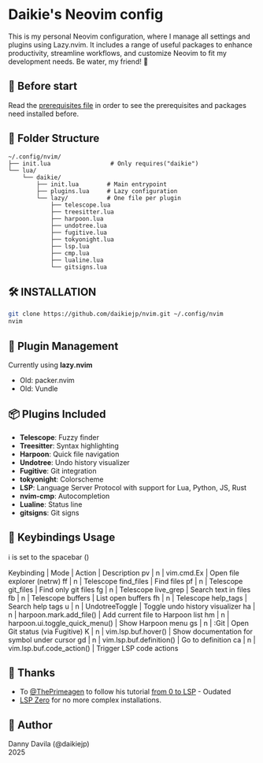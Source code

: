 # Daikie's Neovim config

This is my personal Neovim configuration, where I manage all settings and plugins using Lazy.nvim. It includes a range of useful packages to enhance productivity, streamline workflows, and customize Neovim to fit my development needs. Be water, my friend! 🌊

## 🧰  Before start

Read the [prerequisites file](PREREQUISITES.md) in order to see the prerequisites and packages need installed before.

## 📁 Folder Structure

```text
~/.config/nvim/
├── init.lua                 # Only requires("daikie")
└── lua/
    └── daikie/
        ├── init.lua        # Main entrypoint
        ├── plugins.lua     # Lazy configuration
        └── lazy/           # One file per plugin
            ├── telescope.lua
            ├── treesitter.lua
            ├── harpoon.lua
            ├── undotree.lua
            ├── fugitive.lua
            ├── tokyonight.lua
            ├── lsp.lua
            ├── cmp.lua
            ├── lualine.lua
            └── gitsigns.lua
```

## 🛠️ INSTALLATION

```bash
git clone https://github.com/daikiejp/nvim.git ~/.config/nvim
nvim
```

## 🧩 Plugin Management

Currently using **lazy.nvim**

- Old: packer.nvim
- Old: Vundle

## 📦 Plugins Included

- **Telescope**: Fuzzy finder
- **Treesitter**: Syntax highlighting
- **Harpoon**: Quick file navigation
- **Undotree**: Undo history visualizer
- **Fugitive**: Git integration
- **tokyonight**: Colorscheme
- **LSP**: Language Server Protocol with support for Lua, Python, JS, Rust
- **nvim-cmp**: Autocompletion
- **Lualine**: Status line
- **gitsigns**: Git signs

## 🔑 Keybindings Usage

ℹ️ <leader> is set to the spacebar (<Space>)

Keybinding | Mode | Action | Description
<leader>pv | n | vim.cmd.Ex | Open file explorer (netrw)
<leader>ff | n | Telescope find_files | Find files
<leader>pf | n | Telescope git_files | Find only git files
<leader>fg | n | Telescope live_grep | Search text in files
<leader>fb | n | Telescope buffers | List open buffers
<leader>fh | n | Telescope help_tags | Search help tags
<leader>u | n | UndotreeToggle | Toggle undo history visualizer
<leader>ha | n | harpoon.mark.add_file() | Add current file to Harpoon list
<leader>hm | n | harpoon.ui.toggle_quick_menu() | Show Harpoon menu
<leader>gs | n | :Git | Open Git status (via Fugitive)
K | n | vim.lsp.buf.hover() | Show documentation for symbol under cursor
gd | n | vim.lsp.buf.definition() | Go to definition
<leader>ca | n | vim.lsp.buf.code_action() | Trigger LSP code actions

## 👏 Thanks

- To [@ThePrimeagen](https://www.youtube.com/c/theprimeagen) to follow his tutorial [from 0 to LSP](https://www.youtube.com/watch?v=w7i4amO_zaE) - Oudated
- [LSP Zero](https://lsp-zero.netlify.app/docs/getting-started.html) for no more complex installations.

## 👤 Author

Danny Davila (@daikiejp)  
2025
